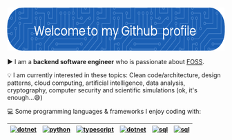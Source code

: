 <div align="center">
  
[<img src="./github-header-image.png" alt="header" height = 100 width = 700 />](https://dotnet.microsoft.com/en-us/)

</div>

▶ I am a **backend software engineer** who is passionate about [FOSS](https://en.wikipedia.org/wiki/Free_and_open-source_software). 
  
💡 I am currently interested in these topics: Clean code/architecture, design patterns, cloud computing, artificial intelligence, data analysis, cryptography, computer security and scientific simulations (ok, it's enough...😅)

💻 Some programming languages & frameworks I enjoy coding with:  
  
<div align="center">
 
| [<img src="https://upload.wikimedia.org/wikipedia/commons/7/7d/Microsoft_.NET_logo.svg" alt="dotnet" height = 50 width = 50 />](https://dotnet.microsoft.com/en-us/)   | [<img src="https://upload.wikimedia.org/wikipedia/commons/c/c3/Python-logo-notext.svg" alt="python" height = 50 width = 50 />](https://python.org/)  | [<img src="https://upload.wikimedia.org/wikipedia/commons/4/4c/Typescript_logo_2020.svg" alt="typescript" height = 50 width = 50 />](https://www.typescriptlang.org/)  | [<img src="https://upload.wikimedia.org/wikipedia/commons/a/a7/React-icon.svg" alt="dotnet" height = 50 width = 50 />](https://react.dev/)  | [<img src="https://upload.wikimedia.org/wikipedia/commons/8/87/Sql_data_base_with_logo.png" alt="sql" height = 50 width = 100/>](https://en.wikipedia.org/wiki/SQL)  | [<img src="https://upload.wikimedia.org/wikipedia/commons/4/4b/Bash_Logo_Colored.svg" alt="sql" height = 50 width = 50/>](https://en.wikipedia.org/wiki/Bash_(Unix_shell))  |
|---|---|---|---|---|---|

</div>




